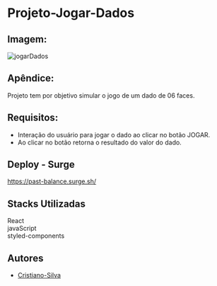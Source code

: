 # Projeto-Jogar-Dados

## Imagem:

![jogarDados](https://user-images.githubusercontent.com/74628930/187693119-23e93307-f58c-4998-b87f-cdbb4b4ebac3.png)

## Apêndice:

Projeto tem por objetivo simular o jogo de um dado 
de 06 faces.

## Requisitos:

- Interação do usuário para jogar o dado ao clicar no botão JOGAR.
- Ao clicar no botão retorna o resultado do valor do dado. 


## Deploy - Surge

https://past-balance.surge.sh/

## Stacks Utilizadas

React <br/>
javaScript <br/>
styled-components


## Autores

- [Cristiano-Silva](https://github.com/Cristiano-cyber/)
